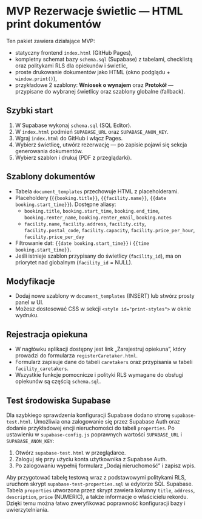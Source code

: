 # MVP Rezerwacje świetlic — HTML print dokumentów

Ten pakiet zawiera działające MVP:
- statyczny frontend `index.html` (GitHub Pages),
- kompletny schemat bazy `schema.sql` (Supabase) z tabelami, checklistą oraz politykami RLS dla opiekunów i świetlic,
- proste drukowanie dokumentów jako HTML (okno podglądu + `window.print()`),
- przykładowe 2 szablony: **Wniosek o wynajem** oraz **Protokół** — przypisane do wybranej świetlicy oraz szablony globalne (fallback).

## Szybki start
1. W Supabase wykonaj `schema.sql` (SQL Editor).
2. W `index.html` podmień `SUPABASE_URL` oraz `SUPABASE_ANON_KEY`.
3. Wgraj `index.html` do GitHub i włącz Pages.
4. Wybierz świetlicę, utwórz rezerwację — po zapisie pojawi się sekcja generowania dokumentów.
5. Wybierz szablon i drukuj (PDF z przeglądarki).

## Szablony dokumentów
- Tabela `document_templates` przechowuje HTML z placeholderami.
- Placeholdery (`{{booking.title}}`, `{{facility.name}}`, `{{date booking.start_time}}`). Dostępne aliasy:
  - `booking.title`, `booking.start_time`, `booking.end_time`, `booking.renter_name`, `booking.renter_email`, `booking.notes`
  - `facility.name`, `facility.address`, `facility.city`, `facility.postal_code`, `facility.capacity`, `facility.price_per_hour`, `facility.price_per_day`
- Filtrowanie dat: `{{date booking.start_time}}` i `{{time booking.start_time}}`.
- Jeśli istnieje szablon przypisany do świetlicy (`facility_id`), ma on priorytet nad globalnym (`facility_id` = NULL).

## Modyfikacje
- Dodaj nowe szablony w `document_templates` (INSERT) lub stwórz prosty panel w UI.
- Możesz dostosować CSS w sekcji `<style id="print-styles">` w oknie wydruku.

## Rejestracja opiekuna
- W nagłówku aplikacji dostępny jest link „Zarejestruj opiekuna”, który prowadzi do formularza `registerCaretaker.html`.
- Formularz zapisuje dane do tabeli `caretakers` oraz przypisania w tabeli `facility_caretakers`.
- Wszystkie funkcje pomocnicze i polityki RLS wymagane do obsługi opiekunów są częścią `schema.sql`.

## Test środowiska Supabase
Dla szybkiego sprawdzenia konfiguracji Supabase dodano stronę `supabase-test.html`. Umożliwia ona zalogowanie się przez Supabase Auth oraz dodanie przykładowej encji nieruchomości do tabeli `properties`. Po ustawieniu w `supabase-config.js` poprawnych wartości `SUPABASE_URL` i `SUPABASE_ANON_KEY`:

1. Otwórz `supabase-test.html` w przeglądarce.
2. Zaloguj się przy użyciu konta użytkownika z Supabase Auth.
3. Po zalogowaniu wypełnij formularz „Dodaj nieruchomość” i zapisz wpis.

Aby przygotować tabelę testową wraz z podstawowymi politykami RLS, uruchom skrypt `supabase-test-properties.sql` w edytorze SQL Supabase. Tabela `properties` utworzona przez skrypt zawiera kolumny `title`, `address`, `description`, `price` (NUMERIC), a także informacje o właścicielu rekordu. Dzięki temu można łatwo zweryfikować poprawność konfiguracji bazy i uwierzytelniania.
